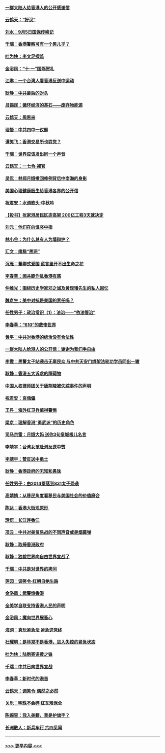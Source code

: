 #### [一群大陆人给香港人的公开感谢信](../pages/nsc993/n11514797.md?t=09121511) 
#### [云鹤天：“好汉”](../pages/nsc993/n11513536.md?t=09121511) 
#### [刘水：9月5日国保传唤记](../pages/nsc993/n11513460.md?t=09121511) 
#### [千瑞：香港警察可有一个男儿乎？](../pages/nsc993/n11513109.md?t=09121511) 
#### [吐为快：李文足探监](../pages/nsc993/n11509622.md?t=09121511) 
#### [金浴凤：“十‧一”国殇贺礼](../pages/nsc993/n11509593.md?t=09121511) 
#### [江琳：一个台湾人看香港反送中运动](../pages/nsc993/n11509211.md?t=09121511) 
#### [耿静：中共最后的对头](../pages/nsc993/n11508308.md?t=09121511) 
#### [吕锡民：循环经济的基石——废弃物能源](../pages/nsc993/n11508212.md?t=09121511) 
#### [云鹤天：周恩来](../pages/nsc993/n11508055.md?t=09121511) 
#### [理悟：中共四中一议题](../pages/nsc993/n11507782.md?t=09121511) 
#### [谭笑飞：香港交易所也姓党？](../pages/nsc993/n11507753.md?t=09121511) 
#### [千瑞：世界应该发出同一个声音](../pages/nsc993/n11507290.md?t=09121511) 
#### [云鹤天：一七令‧裸官](../pages/nsc993/n11507177.md?t=09121511) 
#### [吴侃：林郑月娥撤回修例背后中南海的身影](../pages/nsc993/n11506876.md?t=09121511) 
#### [美国心理健康医生给香港各界的公开信](../pages/nsc993/n11506809.md?t=09121511) 
#### [祝君安：水调歌头‧中秋吟](../pages/nsc993/n11506758.md?t=09121511) 
#### [【投书】张家港居民区造高架 200亿工程3天就决定](../pages/nsc993/n11506682.md?t=09121511) 
#### [刘元：他们在向谁竖中指](../pages/nsc993/n11505384.md?t=09121511) 
#### [林小谷：为什么总有人为墙辩护？](../pages/nsc993/n11505226.md?t=09121511) 
#### [汇文：维稳“黑洞”](../pages/nsc993/n11504347.md?t=09121511) 
#### [沉雁：董卿式爱国 谎言里开不出生命之花](../pages/nsc993/n11503215.md?t=09121511) 
#### [李春草：闻共匪作乱香港有感](../pages/nsc993/n11503072.md?t=09121511) 
#### [仲维光：围绕历史学家邓之诚及黄现璠先生的私人回忆](../pages/nsc993/n11501330.md?t=09121511) 
#### [魏京生：美中对抗是美国的责任吗？](../pages/nsc993/n11500723.md?t=09121511) 
#### [任性男子：政治常识（1）：法治——“依法管治”](../pages/nsc993/n11500791.md?t=09121511) 
#### [李春草：“610”的悲惨世界](../pages/nsc993/n11501141.md?t=09121511) 
#### [黄平：中共对香港的统治没有合法性](../pages/nsc993/n11499473.md?t=09121511) 
#### [一群大陆人给港人的公开信：谢谢为我们争自由](../pages/nsc993/n11500402.md?t=09121511) 
#### [李霞：黑警太子站袭击无辜民众 与中共天安门绑架法轮功学员同出一辙](../pages/nsc993/n11499805.md?t=09121511) 
#### [耿静：香港五大诉求的障碍物](../pages/nsc993/n11497578.md?t=09121511) 
#### [中国人权律师团关于唐荆陵被失踪事件的声明](../pages/nsc993/n11500014.md?t=09121511) 
#### [祝君安：哀傀儡](../pages/nsc993/n11499776.md?t=09121511) 
#### [王丹：海外红卫兵值得警惕](../pages/nsc993/n11498138.md?t=09121511) 
#### [梁京：理解香港“勇武派”的历史角色](../pages/nsc993/n11498006.md?t=09121511) 
#### [司马京雷：月娥大妈  送你3句皇城根儿名言](../pages/nsc993/n11497885.md?t=09121511) 
#### [李靖宇：台湾女孩赴港反送中赞](../pages/nsc993/n11497721.md?t=09121511) 
#### [李靖宇：赞反送中勇士](../pages/nsc993/n11497452.md?t=09121511) 
#### [耿静：香港政府的无知和愚昧](../pages/nsc993/n11494238.md?t=09121511) 
#### [任姓男子：由2014堕落到831太子恐袭](../pages/nsc993/n11496683.md?t=09121511) 
#### [高婧婧：从移民角度看移民与美国社会的价值磨合](../pages/nsc993/n11495757.md?t=09121511) 
#### [陈达：香港大街现原形 ](../pages/nsc993/n11495441.md?t=09121511) 
#### [理悟：长江连香江](../pages/nsc993/n11495377.md?t=09121511) 
#### [项云：中共对美贸易战的不同声音或是烟幕弹](../pages/nsc993/n11494929.md?t=09121511) 
#### [耿静：取缔香港政府](../pages/nsc993/n11494218.md?t=09121511) 
#### [耿静：独裁世界向自由世界宣战了](../pages/nsc993/n11494190.md?t=09121511) 
#### [千瑞：中共是对世界的拷问](../pages/nsc993/n11493021.md?t=09121511) 
#### [莲园：调笑令‧红朝自绝生路](../pages/nsc993/n11493011.md?t=09121511) 
#### [金浴凤：武警惊香港](../pages/nsc993/n11492994.md?t=09121511) 
#### [全美学自联支持香港人民的声明](../pages/nsc993/n11492630.md?t=09121511) 
#### [金浴凤：魔向世界展畜心](../pages/nsc993/n11492599.md?t=09121511) 
#### [海网：真玩紧急法 紧急送党终 ](../pages/nsc993/n11492535.md?t=09121511) 
#### [杜耀明：是林郑不是香港，进入失控的紧急状态](../pages/nsc993/n11491420.md?t=09121511) 
#### [吐为快：陆胞寄语黄之锋](../pages/nsc993/n11491117.md?t=09121511) 
#### [千瑞：中共已向世界宣战](../pages/nsc993/n11490123.md?t=09121511) 
#### [李春草：新时代的港首](../pages/nsc993/n11489864.md?t=09121511) 
#### [云鹤天：调笑令·偶然之必然](../pages/nsc993/n11489701.md?t=09121511) 
#### [关乐：明珠不会碎 红瓦难保全](../pages/nsc993/n11489647.md?t=09121511) 
#### [陈婉容：我入美籍，我是护旗手？](../pages/nsc993/n11487908.md?t=09121511) 
#### [长洲散人：新兵车行 六四见闻](../pages/nsc993/n11487729.md?t=09121511) 

----
#### [ >>> 更早内容 <<< ](../indexes/nsc993-earlier.md)

